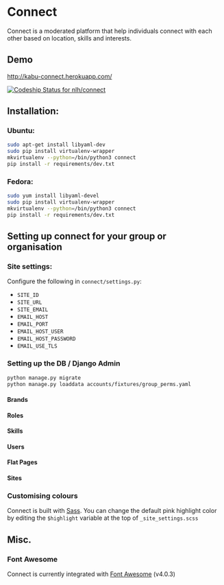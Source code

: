 # Connect

Connect is a moderated platform that help individuals connect with each other based on location, skills and interests.

##  Demo

http://kabu-connect.herokuapp.com/

[ ![Codeship Status for nlh/connect](https://codeship.io/projects/86e14520-1ec8-0132-5410-3e0b0834453b/status)](https://codeship.io/projects/35570)

## Installation:

### Ubuntu:

```bash
sudo apt-get install libyaml-dev
sudo pip install virtualenv-wrapper
mkvirtualenv --python=/bin/python3 connect
pip install -r requirements/dev.txt
```

### Fedora:

```bash
sudo yum install libyaml-devel
sudo pip install virtualenv-wrapper
mkvirtualenv --python=/bin/python3 connect
pip install -r requirements/dev.txt
```

## Setting up connect for your group or organisation

### Site settings:

Configure the following in `connect/settings.py`:

- `SITE_ID`
- `SITE_URL`
- `SITE_EMAIL`
- `EMAIL_HOST`
- `EMAIL_PORT`
- `EMAIL_HOST_USER`
- `EMAIL_HOST_PASSWORD`
- `EMAIL_USE_TLS`

### Setting up the DB / Django Admin

```bash
python manage.py migrate
python manage.py loaddata accounts/fixtures/group_perms.yaml
```

#### Brands

#### Roles

#### Skills

#### Users

#### Flat Pages

#### Sites


### Customising colours

Connect is built with [Sass](http://sass-lang.com/). You can change the default pink highlight
color by editing the `$highlight` variable at the top of `_site_settings.scss`


## Misc.

### Font Awesome

Connect is currently integrated with [Font Awesome](https://fortawesome.github.io/Font-Awesome/) (v4.0.3)
